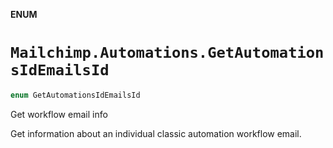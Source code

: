 **ENUM**

# `Mailchimp.Automations.GetAutomationsIdEmailsId`

```swift
enum GetAutomationsIdEmailsId
```

Get workflow email info

Get information about an individual classic automation workflow email.
